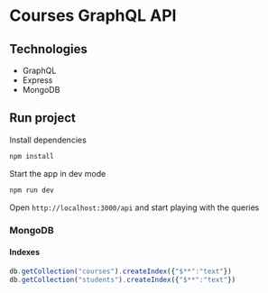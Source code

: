 
# Courses GraphQL API

## Technologies
- GraphQL
- Express
- MongoDB

## Run project

Install dependencies

```bash
npm install
```

Start the app in dev mode

```bash
npm run dev
```

Open `http://localhost:3000/api` and start playing with the queries

### MongoDB

#### Indexes

```js
db.getCollection("courses").createIndex({"$**":"text"})
db.getCollection("students").createIndex({"$**":"text"})
```